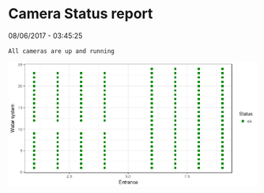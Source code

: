 Camera Status report
================
08/06/2017 - 03:45:25

    All cameras are up and running

![](camreport_files/figure-markdown_github/unnamed-chunk-2-1.png)

